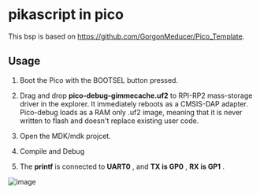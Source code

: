 # pikascript in pico

This bsp is based on https://github.com/GorgonMeducer/Pico_Template.

## Usage

1. Boot the Pico with the BOOTSEL button pressed.

2. Drag and  drop  **pico-debug-gimmecache.uf2**   to RPI-RP2 mass-storage driver in the explorer. It immediately reboots as a CMSIS-DAP adapter. Pico-debug loads as a RAM only .uf2 image, meaning that it is never written to flash and doesn't replace existing user code.

3. Open the MDK/mdk projcet.

4. Compile and Debug

5. The  **printf** is connected to  **UART0** , and  **TX is GP0** ,  **RX is GP1** .

![image](https://user-images.githubusercontent.com/88232613/145928146-2954bd9e-5465-4bac-94fa-f8fe13c1b1d9.png)

